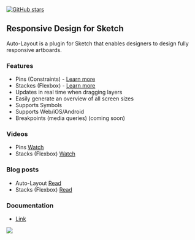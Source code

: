 [![GitHub stars](https://img.shields.io/github/stars/AnimaApp/Auto-Layout.svg?style=social&label=Star)](https://github.com/AnimaApp/Auto-Layout/stargazers)

## Responsive Design for Sketch

Auto-Layout is a plugin for Sketch that enables designers to design fully responsive artboards.

### Features

* Pins (Constraints) - [Learn more](https://animaapp.github.io/docs/v1/guide/03-pins.html)
* Stackes (Flexbox) - [Learn more](https://animaapp.github.io/docs/v1/guide/12-stacks-flexbox.html)
* Updates in real time when dragging layers
* Easily generate an overview of all screen sizes
* Supports Symbols
* Supports Web/iOS/Android
* Breakpoints (media queries) (coming soon)

### Videos

* Pins [Watch](https://www.youtube.com/watch?v=v393LgriWCs)
* Stacks (Flexbox) [Watch](https://www.youtube.com/watch?v=DiCXg17CwIY)

### Blog posts

* Auto-Layout [Read](https://medium.com/sketch-app-sources/introducing-auto-layout-for-sketch-24e7b5d068f9)
* Stacks (Flexbox) [Read](https://medium.com/sketch-app-sources/auto-layout-introducing-stacks-flexbox-for-sketch-c8a11422c7b5#.dj57nqyh3)

### Documentation

* [Link](https://animaapp.github.io/docs/v1/guide/)

![](https://cl.ly/1Q1l342E0j0b/ezgif.com-video-to-gif%20(6).gif)

